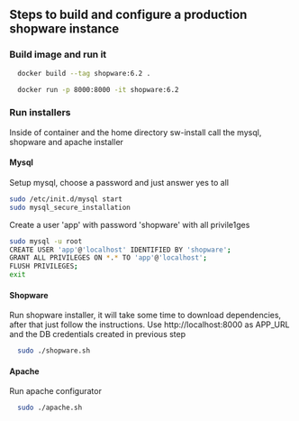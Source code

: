 ## Steps to build and configure a production shopware instance
### Build image and run it
```zsh
  docker build --tag shopware:6.2 .
```
```zsh
  docker run -p 8000:8000 -it shopware:6.2
```

### Run installers
Inside of container and the home directory sw-install call the mysql, shopware and apache installer
#### Mysql
Setup mysql, choose a password and just answer yes to all
```zsh
sudo /etc/init.d/mysql start
sudo mysql_secure_installation
```
Create a user 'app' with password 'shopware' with all privile1ges
```zsh
sudo mysql -u root
CREATE USER 'app'@'localhost' IDENTIFIED BY 'shopware';
GRANT ALL PRIVILEGES ON *.* TO 'app'@'localhost';
FLUSH PRIVILEGES;
exit
```
#### Shopware
Run shopware installer, it will take some time to download dependencies, after that just follow the instructions. Use http://localhost:8000 as APP_URL and the DB credentials created in previous step
```zsh
  sudo ./shopware.sh
```
#### Apache
Run apache configurator
```zsh
  sudo ./apache.sh
```